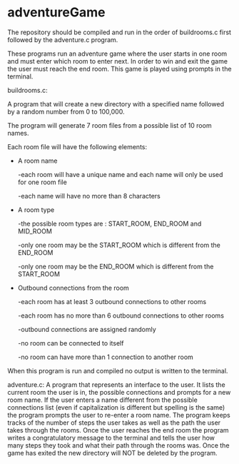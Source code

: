 # adventureGame
The repository should be compiled and run in the order of buildrooms.c first followed by the adventure.c program. 

These programs run an adventure game where the user starts in one room and must enter which room to enter next. 
In order to win and exit the game the user must reach the end room. This game is played using prompts in the 
terminal. 

buildrooms.c: <p>A program that will create a new directory with a specified name followed by a random number from 0 to 100,000.</p>
              <p>The program will generate 7 room files from a possible list of 10 room names. </p>
              <p>Each room file will have the following elements: </p>
                <ul>
                <li>  A room name
                  <p>-each room will have a unique name and each name will only be used for one room file</p>
                  <p>-each name will have no more than 8 characters</p>
                </li>
                 <li> A room type
                   <p>-the possible room types are : START_ROOM, END_ROOM and MID_ROOM<p/>
                   <p>-only one room may be the START_ROOM which is different from the END_ROOM</p>
                   <p>-only one room may be the END_ROOM which is different from the START_ROOM</p>
                 </li>
  <li>Outbound connections from the room
    <p>-each room has at least 3 outbound connections to other rooms </p>
    <p>-each room has no more than 6 outbound connections to other rooms</p>
    <p>-outbound connections are assigned randomly</p>
    <p>-no room can be connected to itself </p>
    <p>-no room can have more than 1 connection to another room</p>
  </li>
                </ul>
             <p>When this program is run and compiled no output is written to the terminal. </p>
             
adventure.c: A program that represents an interface to the user. 
             It lists the current room the user is in, the possible connections and prompts for a new room name.
             If the user enters a name different from the possible connections list (even if capitalization is different but spelling is the same) the program prompts the user to re-enter a room name.
             The program keeps tracks of the number of steps the user takes as well as the path the user takes through the rooms.
             Once the user reaches the end room the program writes a congratulatory message to the terminal and tells the user how many steps they took and what their path through the rooms was.
             Once the game has exited the new directory will NOT be deleted by the program. 
